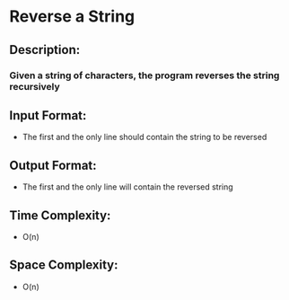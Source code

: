 # Reverse a String
## Description:
### Given a string of characters, the program reverses the string recursively
## Input Format:
* The first and the only line should contain the string to be reversed
## Output Format:
* The first and the only line will contain the reversed string
## Time Complexity: 
* O(n)
## Space Complexity:
* O(n)